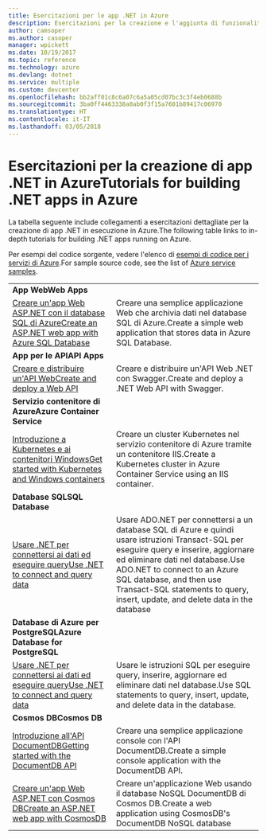 ```yaml
---
title: Esercitazioni per le app .NET in Azure
description: Esercitazioni per la creazione e l'aggiunta di funzionalità alle app .NET Web e per dispositivi mobili tramite i servizi di Azure.
author: camsoper
ms.author: casoper
manager: wpickett
ms.date: 10/19/2017
ms.topic: reference
ms.technology: azure
ms.devlang: dotnet
ms.service: multiple
ms.custom: devcenter
ms.openlocfilehash: bb2aff01c8c6a07c6a5a05cd07bc3c3f4eb0688b
ms.sourcegitcommit: 3ba0ff4463338a0ab0f3f15a7601b89417c06970
ms.translationtype: HT
ms.contentlocale: it-IT
ms.lasthandoff: 03/05/2018
---
```

# <a name="tutorials-for-building-net-apps-in-azure"></a><span data-ttu-id="f85c6-103">Esercitazioni per la creazione di app .NET in Azure</span><span class="sxs-lookup"><span data-stu-id="f85c6-103">Tutorials for building .NET apps in Azure</span></span>

<span data-ttu-id="f85c6-104">La tabella seguente include collegamenti a esercitazioni dettagliate per la creazione di app .NET in esecuzione in Azure.</span><span class="sxs-lookup"><span data-stu-id="f85c6-104">The following table links to in-depth tutorials for building .NET apps running on Azure.</span></span>

<span data-ttu-id="f85c6-105">Per esempi del codice sorgente, vedere l'elenco di [esempi di codice per i servizi di Azure](https://azure.microsoft.com/resources/samples/?platform=dotnet).</span><span class="sxs-lookup"><span data-stu-id="f85c6-105">For sample source code, see the list of [Azure service samples](https://azure.microsoft.com/resources/samples/?platform=dotnet).</span></span>

| | |
|---|---|
| <span data-ttu-id="f85c6-106">**App Web**</span><span class="sxs-lookup"><span data-stu-id="f85c6-106">**Web Apps**</span></span>||
| <span data-ttu-id="f85c6-107">[Creare un'app Web ASP.NET con il database SQL di Azure][1]</span><span class="sxs-lookup"><span data-stu-id="f85c6-107">[Create an ASP.NET web app with Azure SQL Database][1]</span></span> | <span data-ttu-id="f85c6-108">Creare una semplice applicazione Web che archivia dati nel database SQL di Azure.</span><span class="sxs-lookup"><span data-stu-id="f85c6-108">Create a simple web application that stores data in Azure SQL Database.</span></span> | 
| <span data-ttu-id="f85c6-109">**App per le API**</span><span class="sxs-lookup"><span data-stu-id="f85c6-109">**API Apps**</span></span>||
| <span data-ttu-id="f85c6-110">[Creare e distribuire un'API Web][3]</span><span class="sxs-lookup"><span data-stu-id="f85c6-110">[Create and deploy a Web API][3]</span></span> | <span data-ttu-id="f85c6-111">Creare e distribuire un'API Web .NET con Swagger.</span><span class="sxs-lookup"><span data-stu-id="f85c6-111">Create and deploy a .NET Web API with Swagger.</span></span> | 
| <span data-ttu-id="f85c6-112">**Servizio contenitore di Azure**</span><span class="sxs-lookup"><span data-stu-id="f85c6-112">**Azure Container Service**</span></span> ||
| <span data-ttu-id="f85c6-113">[Introduzione a Kubernetes e ai contenitori Windows][4]</span><span class="sxs-lookup"><span data-stu-id="f85c6-113">[Get started with Kubernetes and Windows containers][4]</span></span> | <span data-ttu-id="f85c6-114">Creare un cluster Kubernetes nel servizio contenitore di Azure tramite un contenitore IIS.</span><span class="sxs-lookup"><span data-stu-id="f85c6-114">Create a Kubernetes cluster in Azure Container Service using an IIS container.</span></span>
| <span data-ttu-id="f85c6-115">**Database SQL**</span><span class="sxs-lookup"><span data-stu-id="f85c6-115">**SQL Database**</span></span> ||
| <span data-ttu-id="f85c6-116">[Usare .NET per connettersi ai dati ed eseguire query][5]</span><span class="sxs-lookup"><span data-stu-id="f85c6-116">[Use .NET to connect and query data][5]</span></span> | <span data-ttu-id="f85c6-117">Usare ADO.NET per connettersi a un database SQL di Azure e quindi usare istruzioni Transact-SQL per eseguire query e inserire, aggiornare ed eliminare dati nel database.</span><span class="sxs-lookup"><span data-stu-id="f85c6-117">Use ADO.NET to connect to an Azure SQL database, and then use Transact-SQL statements to query, insert, update, and delete data in the database</span></span> | 
| <span data-ttu-id="f85c6-118">**Database di Azure per PostgreSQL**</span><span class="sxs-lookup"><span data-stu-id="f85c6-118">**Azure Database for PostgreSQL**</span></span> ||
| <span data-ttu-id="f85c6-119">[Usare .NET per connettersi ai dati ed eseguire query][6]</span><span class="sxs-lookup"><span data-stu-id="f85c6-119">[Use .NET to connect and query data][6]</span></span> | <span data-ttu-id="f85c6-120">Usare le istruzioni SQL per eseguire query, inserire, aggiornare ed eliminare dati nel database.</span><span class="sxs-lookup"><span data-stu-id="f85c6-120">Use SQL statements to query, insert, update, and delete data in the database.</span></span> | 
| <span data-ttu-id="f85c6-121">**Cosmos DB**</span><span class="sxs-lookup"><span data-stu-id="f85c6-121">**Cosmos DB**</span></span> ||
| <span data-ttu-id="f85c6-122">[Introduzione all'API DocumentDB][7]</span><span class="sxs-lookup"><span data-stu-id="f85c6-122">[Getting started with the DocumentDB API][7]</span></span> | <span data-ttu-id="f85c6-123">Creare una semplice applicazione console con l'API DocumentDB.</span><span class="sxs-lookup"><span data-stu-id="f85c6-123">Create a simple console application with the DocumentDB API.</span></span> | 
| <span data-ttu-id="f85c6-124">[Creare un'app Web ASP.NET con Cosmos DB][8]</span><span class="sxs-lookup"><span data-stu-id="f85c6-124">[Create an ASP.NET web app with CosmosDB][8]</span></span> | <span data-ttu-id="f85c6-125">Creare un'applicazione Web usando il database NoSQL DocumentDB di Cosmos DB.</span><span class="sxs-lookup"><span data-stu-id="f85c6-125">Create a web application using CosmosDB's DocumentDB NoSQL database</span></span> | 

[1]: /azure/app-service-web/app-service-web-tutorial-dotnet-sqldatabase
[2]: /azure/documentdb/documentdb-dotnet-application
[3]: /azure/app-service-api/app-service-api-dotnet-get-started
[4]: /azure/container-service/container-service-kubernetes-windows-walkthrough
[5]: /azure/sql-database/sql-database-connect-query-dotnet
[6]: /azure/postgresql/connect-csharp
[7]: /azure/cosmos-db/documentdb-dotnetcore-get-started
[8]: /azure/cosmos-db/documentdb-dotnet-application
